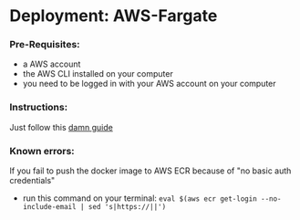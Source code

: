 # Deployment: AWS-Fargate
### Pre-Requisites:
- a AWS account
- the AWS CLI installed on your computer
- you need to be logged in with your AWS account on your computer

### Instructions:
Just follow this [damn guide](https://medium.com/containers-on-aws/building-a-socket-io-chat-app-and-deploying-it-using-aws-fargate-86fd7cbce13f)

### Known errors:
If you fail to push the docker image to AWS ECR because of "no basic auth credentials"
- run this command on your terminal:
```eval $(aws ecr get-login --no-include-email | sed 's|https://||')```
